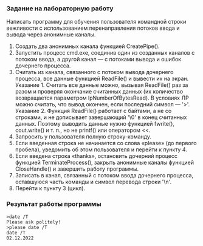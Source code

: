 ### Задание на лабораторную работу
Написать программу для обучения пользователя командной строки вежливости
с использованием перенаправления потоков ввода и вывода через анонимные каналы.
1. Создать два анонимных канала функцией CreatePipe().
2. Запустить процесс cmd.exe, соединив один из созданных каналов с потоком
ввода, а другой канал — с потоками вывода и ошибок дочернего процесса.
3. Считать из канала, связанного с потоком вывода дочернего процесса, все данные
функцией ReadFile() и вывести их на экран.
Указание 1. Считать все данные можно, вызывая ReadFile() раз за разом и проверяя
окончание считанных данных (их количество возвращается параметром
lpNumberOfBytesRead). В условиях ЛР можно считать, что вывод окончен, если
последний символ — '>'.
Указание 2. Функция ReadFile() работает с байтами, а не со строками, и не дописывает
завершающий '\0' в конец считанных данных. Поэтому выводить данные нужно
функцией fwrite(), cout.write() и т. п., но не printf() или оператором <<.
4. Запросить у пользователя полную строку-команду.
5. Если введенная строка не начинается со слова «please» (до первого пробела),
уведомить об этом пользователя и перейти к пункту 4.
6. Если введена строка «thanks», остановить дочерний процесс функцией
TerminateProcess(), закрыть анонимные каналы функцией CloseHandle()
и завершить работу программы.
7. Записать в канал, связанный с потоком ввода дочернего процесса, оставшуюся
часть команды и символ перевода строки '\n'.
8. Перейти к пункту 3 (цикл).
### Результат работы программы
```
>date /T
Please ask politely!
>please date /T
date /T
02.12.2022
